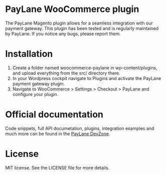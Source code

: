 # PayLane WooCommerce plugin

The PayLane Magento plugin allows for a seamless integration with our payment gateway. This plugin has been tested and is regularly maintained by PayLane. If you notice any bugs, please report them.

# Installation

1. Create a folder named woocommerce-paylane in wp-content/plugins, and upload everything from the src/ directory there.
2. In your Wordpress cockpit navigate to Plugins and activate the PayLane payment gateway plugin.
3. Navigate to WooCommerce > Settings > Checkout > PayLane and configure your plugin.

# Official documentation 

Code snippets, full API documetation, plugins, integration examples and much more can be found in the [PayLane DevZone](http://devzone.paylane.com/api-guide/).

# License

MIT license. See the LICENSE file for more details.